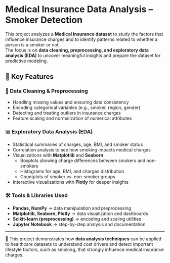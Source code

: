 # Medical Insurance Data Analysis – Smoker Detection  

This project analyzes a **Medical Insurance dataset** to study the factors that influence insurance charges and to identify patterns related to whether a person is a smoker or not.  
The focus is on **data cleaning, preprocessing, and exploratory data analysis (EDA)** to uncover meaningful insights and prepare the dataset for predictive modeling.  

## 🔑 Key Features  

### 🧹 Data Cleaning & Preprocessing  
- Handling missing values and ensuring data consistency  
- Encoding categorical variables (e.g., smoker, region, gender)  
- Detecting and treating outliers in insurance charges  
- Feature scaling and normalization of numerical attributes  

### 📊 Exploratory Data Analysis (EDA)  
- Statistical summaries of charges, age, BMI, and smoker status  
- Correlation analysis to see how smoking impacts medical charges  
- Visualizations with **Matplotlib** and **Seaborn**:  
  - Boxplots showing charge differences between smokers and non-smokers  
  - Histograms for age, BMI, and charges distribution  
  - Countplots of smoker vs. non-smoker groups  
- Interactive visualizations with **Plotly** for deeper insights  

### 🛠️ Tools & Libraries Used  
- **Pandas, NumPy** → data manipulation and preprocessing  
- **Matplotlib, Seaborn, Plotly** → data visualization and dashboards  
- **Scikit-learn (preprocessing)** → encoding and scaling utilities  
- **Jupyter Notebook** → step-by-step analysis and documentation  

---

📌 This project demonstrates how **data analysis techniques** can be applied to healthcare datasets to understand cost drivers and detect important lifestyle factors, such as smoking, that strongly influence medical insurance charges.  
